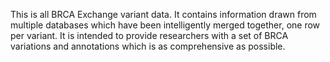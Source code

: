 This is all BRCA Exchange variant data. It contains information drawn from multiple databases which have been intelligently merged together, one row per variant. It is intended to provide researchers with a set of BRCA variations and annotations which is as comprehensive as possible.
